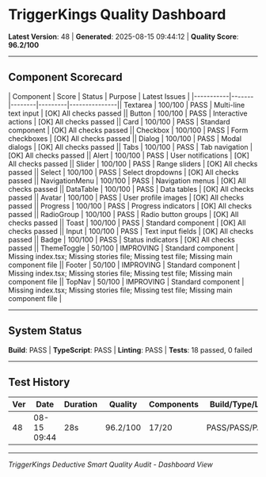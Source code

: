 ﻿# TriggerKings Quality Dashboard

**Latest Version**: 48 | **Generated**: 2025-08-15 09:44:12 | **Quality Score**: **96.2/100**

---

## Component Scorecard

| Component | Score | Status | Purpose | Latest Issues |
|-----------|-------|--------|---------|---------------|| Textarea | 100/100 | PASS | Multi-line text input | [OK] All checks passed || Button | 100/100 | PASS | Interactive actions | [OK] All checks passed || Card | 100/100 | PASS | Standard component | [OK] All checks passed || Checkbox | 100/100 | PASS | Form checkboxes | [OK] All checks passed || Dialog | 100/100 | PASS | Modal dialogs | [OK] All checks passed || Tabs | 100/100 | PASS | Tab navigation | [OK] All checks passed || Alert | 100/100 | PASS | User notifications | [OK] All checks passed || Slider | 100/100 | PASS | Range sliders | [OK] All checks passed || Select | 100/100 | PASS | Select dropdowns | [OK] All checks passed || NavigationMenu | 100/100 | PASS | Navigation menus | [OK] All checks passed || DataTable | 100/100 | PASS | Data tables | [OK] All checks passed || Avatar | 100/100 | PASS | User profile images | [OK] All checks passed || Progress | 100/100 | PASS | Progress indicators | [OK] All checks passed || RadioGroup | 100/100 | PASS | Radio button groups | [OK] All checks passed || Toast | 100/100 | PASS | Standard component | [OK] All checks passed || Input | 100/100 | PASS | Text input fields | [OK] All checks passed || Badge | 100/100 | PASS | Status indicators | [OK] All checks passed || ThemeToggle | 50/100 | IMPROVING | Standard component | Missing index.tsx; Missing stories file; Missing test file; Missing main component file || Footer | 50/100 | IMPROVING | Standard component | Missing index.tsx; Missing stories file; Missing test file; Missing main component file || TopNav | 50/100 | IMPROVING | Standard component | Missing index.tsx; Missing stories file; Missing test file; Missing main component file |

---

## System Status

**Build**: PASS | **TypeScript**: PASS | **Linting**: PASS | **Tests**: 18 passed, 0 failed

---

## Test History

| Ver | Date        | Duration | Quality  | Components | Build/Type/Lint | Tests |
| --- | ----------- | -------- | -------- | ---------- | --------------- | ----- |
| 48  | 08-15 09:44 | 28s      | 96.2/100 | 17/20      | PASS/PASS/PASS  | 18/18 |

---

_TriggerKings Deductive Smart Quality Audit - Dashboard View_
